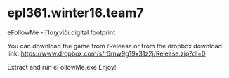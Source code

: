 ﻿# epl361.winter16.team7
eFollowMe - Παιχνίδι digital footprint


You can download the game from /Release
or
from the dropbox download link: 
https://www.dropbox.com/s/r6rnw9g19x31z2j/Release.zip?dl=0

Extract and run eFollowMe.exe
Enjoy!

